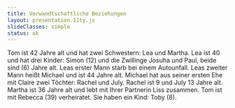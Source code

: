 ```yaml
---
title: Verwandtschaftliche Beziehungen
layout: presentation.11ty.js
slideClasses: simple
status: ok
---
```



Tom ist 42 Jahre alt und hat zwei Schwestern: Lea und Martha. Lea ist 40 und hat drei Kinder: Simon (12) und die Zwillinge Josuha und Paul, beide sind (6) Jahre alt. Leas erster Mann starb bei einem Autounfall. Leas zweiter Mann heißt Michael und ist 44 Jahre alt. Michael hat aus seiner ersten Ehe mit Claire zwei Töchter: Rachel und July. Rachel ist 9 und July 13 Jahre alt. Martha ist 36 Jahre alt und lebt mit Ihrer Partnerin Liss zusammen. Tom ist mit Rebecca (39) verheiratet. Sie haben ein Kind: Toby (8).
